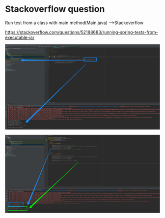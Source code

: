 # Stackoverflow question #

Run test from a class with main method(Main.java)  -->Stackoverflow


https://stackoverflow.com/questions/52188683/running-spring-tests-from-executable-jar


![Main class](/images/main.jpg?raw=true "Main class")

![Test class](/images/test.jpg?raw=true "Test class")


